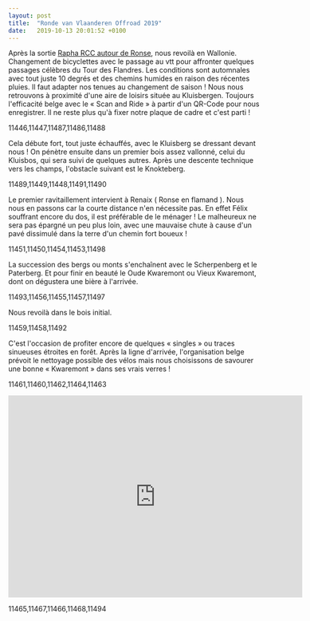 ```yaml
---
layout: post
title:  "Ronde van Vlaanderen Offroad 2019"
date:   2019-10-13 20:01:52 +0100
---
```

Après la sortie <a href="http://twomoulins.fr/world-championship-ronse-88-x-rcc/">Rapha RCC autour de Ronse</a>, nous revoilà en Wallonie.
Changement  de bicyclettes avec le passage au vtt pour affronter quelques passages célèbres du Tour des Flandres.
Les conditions sont automnales avec tout juste 10 degrés et des chemins humides en raison des récentes pluies.
Il faut adapter nos tenues au changement de saison !
Nous nous retrouvons à proximité d'une aire de loisirs située au Kluisbergen.
Toujours l'efficacité belge avec le  « Scan and Ride » à partir d'un QR-Code pour nous enregistrer.
Il ne reste plus qu'à fixer notre plaque de cadre et c'est parti !

11446,11447,11487,11486,11488

Cela débute fort, tout juste échauffés, avec le Kluisberg se dressant devant nous !
On pénètre ensuite dans un premier bois assez vallonné, celui du Kluisbos, qui sera suivi de quelques autres.
Après une descente technique vers les champs, l'obstacle suivant est le Knokteberg.

11489,11449,11448,11491,11490

Le premier ravitaillement intervient à Renaix ( Ronse en flamand ).
Nous nous en passons car la courte distance n'en nécessite pas.
En effet Félix souffrant encore du dos, il est préférable de le ménager !
Le malheureux ne sera pas épargné un peu plus loin, avec une mauvaise chute à cause d'un pavé dissimulé dans la terre d'un chemin fort boueux !

11451,11450,11454,11453,11498

La succession des bergs ou monts s'enchaînent avec le Scherpenberg et le Paterberg.
Et pour finir en beauté le Oude Kwaremont ou Vieux Kwaremont, dont on dégustera une bière à l'arrivée.

11493,11456,11455,11457,11497

Nous revoilà dans le bois initial.

11459,11458,11492

C'est l'occasion de profiter encore de quelques « singles » ou traces sinueuses étroites en forêt.
Après la ligne d'arrivée, l'organisation belge prévoit le nettoyage possible des vélos mais nous choisissons de savourer une bonne « Kwaremont » dans ses vrais verres !

11461,11460,11462,11464,11463

<iframe src="https://www.strava.com/activities/2765741589/embed/1545b2d3ab06612a4a66beca8f122dd9bce28e0f" width="590" height="405" frameborder="0" scrolling="no"></iframe>

11465,11467,11466,11468,11494